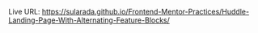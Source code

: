 Live URL: https://sularada.github.io/Frontend-Mentor-Practices/Huddle-Landing-Page-With-Alternating-Feature-Blocks/
